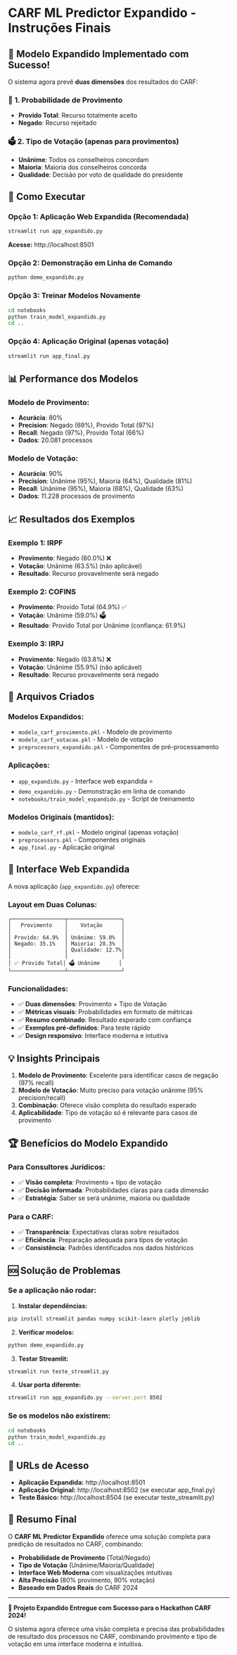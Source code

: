 # CARF ML Predictor Expandido - Instruções Finais

## 🎉 Modelo Expandido Implementado com Sucesso!

O sistema agora prevê **duas dimensões** dos resultados do CARF:

### 🎯 **1. Probabilidade de Provimento**
- **Provido Total**: Recurso totalmente aceito
- **Negado**: Recurso rejeitado

### 🗳️ **2. Tipo de Votação** (apenas para provimentos)
- **Unânime**: Todos os conselheiros concordam
- **Maioria**: Maioria dos conselheiros concorda  
- **Qualidade**: Decisão por voto de qualidade do presidente

## 🚀 **Como Executar**

### **Opção 1: Aplicação Web Expandida (Recomendada)**
```bash
streamlit run app_expandido.py
```
**Acesse:** http://localhost:8501

### **Opção 2: Demonstração em Linha de Comando**
```bash
python demo_expandido.py
```

### **Opção 3: Treinar Modelos Novamente**
```bash
cd notebooks
python train_model_expandido.py
cd ..
```

### **Opção 4: Aplicação Original (apenas votação)**
```bash
streamlit run app_final.py
```

## 📊 **Performance dos Modelos**

### **Modelo de Provimento:**
- **Acurácia**: 80%
- **Precision**: Negado (69%), Provido Total (97%)
- **Recall**: Negado (97%), Provido Total (66%)
- **Dados**: 20.081 processos

### **Modelo de Votação:**
- **Acurácia**: 90%
- **Precision**: Unânime (95%), Maioria (64%), Qualidade (81%)
- **Recall**: Unânime (95%), Maioria (68%), Qualidade (63%)
- **Dados**: 11.228 processos de provimento

## 📈 **Resultados dos Exemplos**

### **Exemplo 1: IRPF**
- **Provimento**: Negado (60.0%) ❌
- **Votação**: Unânime (63.5%) (não aplicável)
- **Resultado**: Recurso provavelmente será negado

### **Exemplo 2: COFINS**  
- **Provimento**: Provido Total (64.9%) ✅
- **Votação**: Unânime (59.0%) 🗳️
- **Resultado**: Provido Total por Unânime (confiança: 61.9%)

### **Exemplo 3: IRPJ**
- **Provimento**: Negado (63.8%) ❌
- **Votação**: Unânime (55.9%) (não aplicável)
- **Resultado**: Recurso provavelmente será negado

## 🔧 **Arquivos Criados**

### **Modelos Expandidos:**
- `modelo_carf_provimento.pkl` - Modelo de provimento
- `modelo_carf_votacao.pkl` - Modelo de votação
- `preprocessors_expandido.pkl` - Componentes de pré-processamento

### **Aplicações:**
- `app_expandido.py` - Interface web expandida ⭐
- `demo_expandido.py` - Demonstração em linha de comando
- `notebooks/train_model_expandido.py` - Script de treinamento

### **Modelos Originais (mantidos):**
- `modelo_carf_rf.pkl` - Modelo original (apenas votação)
- `preprocessors.pkl` - Componentes originais
- `app_final.py` - Aplicação original

## 🎯 **Interface Web Expandida**

A nova aplicação (`app_expandido.py`) oferece:

### **Layout em Duas Colunas:**
```
┌─────────────────┬─────────────────┐
│   Provimento    │    Votação      │
│                 │                 │
│ Provido: 64.9%  │ Unânime: 59.0%  │
│ Negado: 35.1%   │ Maioria: 28.3%  │
│                 │ Qualidade: 12.7%│
│                 │                 │
│ ✅ Provido Total│ 🗳️ Unânime      │
└─────────────────┴─────────────────┘
```

### **Funcionalidades:**
- ✅ **Duas dimensões**: Provimento + Tipo de Votação
- ✅ **Métricas visuais**: Probabilidades em formato de métricas
- ✅ **Resumo combinado**: Resultado esperado com confiança
- ✅ **Exemplos pré-definidos**: Para teste rápido
- ✅ **Design responsivo**: Interface moderna e intuitiva

## 💡 **Insights Principais**

1. **Modelo de Provimento**: Excelente para identificar casos de negação (97% recall)
2. **Modelo de Votação**: Muito preciso para votação unânime (95% precision/recall)
3. **Combinação**: Oferece visão completa do resultado esperado
4. **Aplicabilidade**: Tipo de votação só é relevante para casos de provimento

## 🏆 **Benefícios do Modelo Expandido**

### **Para Consultores Jurídicos:**
- ✅ **Visão completa**: Provimento + tipo de votação
- ✅ **Decisão informada**: Probabilidades claras para cada dimensão
- ✅ **Estratégia**: Saber se será unânime, maioria ou qualidade

### **Para o CARF:**
- ✅ **Transparência**: Expectativas claras sobre resultados
- ✅ **Eficiência**: Preparação adequada para tipos de votação
- ✅ **Consistência**: Padrões identificados nos dados históricos

## 🆘 **Solução de Problemas**

### **Se a aplicação não rodar:**

1. **Instalar dependências:**
```bash
pip install streamlit pandas numpy scikit-learn plotly joblib
```

2. **Verificar modelos:**
```bash
python demo_expandido.py
```

3. **Testar Streamlit:**
```bash
streamlit run teste_streamlit.py
```

4. **Usar porta diferente:**
```bash
streamlit run app_expandido.py --server.port 8502
```

### **Se os modelos não existirem:**
```bash
cd notebooks
python train_model_expandido.py
cd ..
```

## 📱 **URLs de Acesso**

- **Aplicação Expandida:** http://localhost:8501
- **Aplicação Original:** http://localhost:8502 (se executar app_final.py)
- **Teste Básico:** http://localhost:8504 (se executar teste_streamlit.py)

## 🎯 **Resumo Final**

O **CARF ML Predictor Expandido** oferece uma solução completa para predição de resultados no CARF, combinando:

- **Probabilidade de Provimento** (Total/Negado)
- **Tipo de Votação** (Unânime/Maioria/Qualidade)
- **Interface Web Moderna** com visualizações intuitivas
- **Alta Precisão** (80% provimento, 90% votação)
- **Baseado em Dados Reais** do CARF 2024

---

**🎉 Projeto Expandido Entregue com Sucesso para o Hackathon CARF 2024!**

O sistema agora oferece uma visão completa e precisa das probabilidades de resultado dos processos no CARF, combinando provimento e tipo de votação em uma interface moderna e intuitiva.
